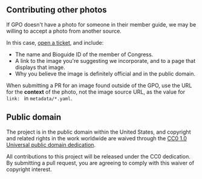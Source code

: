 ## Contributing other photos

If GPO doesn't have a photo for someone in their member guide, we may be willing to accept a photo from another source.

In this case, [open a ticket](https://github.com/unitedstates/images/issues/new), and include:

* The name and Bioguide ID of the member of Congress.
* A link to the image you're suggesting we incorporate, and to a page that displays that image.
* Why you believe the image is definitely official and in the public domain.

When submitting a PR for an image found outside of the GPO, use the URL for the **context** of the photo, not the image source URL, as the value for `link: ` in `metadata/*.yaml`.

## Public domain

The project is in the public domain within the United States, and copyright and related rights in the work worldwide are waived through the [CC0 1.0 Universal public domain dedication][CC0].

All contributions to this project will be released under the CC0 dedication. By submitting a pull request, you are agreeing to comply with this waiver of copyright interest.

[CC0]: http://creativecommons.org/publicdomain/zero/1.0/
